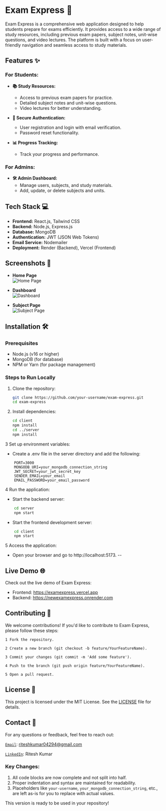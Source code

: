 # Exam Express 🚀

Exam Express is a comprehensive web application designed to help students prepare for exams efficiently. It provides access to a wide range of study resources, including previous exam papers, subject notes, unit-wise questions, and video lectures. The platform is built with a focus on user-friendly navigation and seamless access to study materials.

## Features ✨

### For Students:
- **📚 Study Resources:**
  - Access to previous exam papers for practice.
  - Detailed subject notes and unit-wise questions.
  - Video lectures for better understanding.

- **🔐 Secure Authentication:**
  - User registration and login with email verification.
  - Password reset functionality.

- **📊 Progress Tracking:**
  - Track your progress and performance.

### For Admins:
- **🛠️ Admin Dashboard:**
  - Manage users, subjects, and study materials.
  - Add, update, or delete subjects and units.

## Tech Stack 💻
- **Frontend:** React.js, Tailwind CSS
- **Backend:** Node.js, Express.js
- **Database:** MongoDB
- **Authentication:** JWT (JSON Web Tokens)
- **Email Service:** Nodemailer
- **Deployment:** Render (Backend), Vercel (Frontend)

## Screenshots 📸
- **Home Page**  
  ![Home Page](screenshots/home-page.png)

- **Dashboard**  
  ![Dashboard](screenshots/dashboard.png)

- **Subject Page**  
  ![Subject Page](screenshots/subject-page.png)

## Installation 🛠️

### Prerequisites
- Node.js (v16 or higher)
- MongoDB (for database)
- NPM or Yarn (for package management)

### Steps to Run Locally
1. Clone the repository:
   ```bash
   git clone https://github.com/your-username/exam-express.git
   cd exam-express
2. Install dependencies:
    ```bash
   cd client
   npm install
   cd ../server
   npm install
3  Set up environment variables:
   - Create a .env file in the server directory and add the following:
  ```plaintext
      PORT=3000
      MONGODB_URI=your_mongodb_connection_string
      JWT_SECRET=your_jwt_secret_key
      SENDER_EMAIL=your_email
      EMAIL_PASSWORD=your_email_password
```
4  Run the application:
 - Start the backend server:
```bash
    cd server
    npm start
```
 - Start the frontend development server:
```bash
    cd client
    npm start
```
5  Access the application:
  - Open your browser and go to http://localhost:5173.
--
## Live Demo 🌐
Check out the live demo of Exam Express:
 - Frontend: https://examexpress.vercel.app
 - Backend: https://newexamexpress.onrender.com

## Contributing 🤝
We welcome contributions! If you'd like to contribute to Exam Express, please follow these steps:

    1 Fork the repository.

    2 Create a new branch (git checkout -b feature/YourFeatureName).

    3 Commit your changes (git commit -m 'Add some feature').

    4 Push to the branch (git push origin feature/YourFeatureName).

    5 Open a pull request.

## License 📜
This project is licensed under the MIT License. See the [LICENSE]() file for details.

## Contact 📧
For any questions or feedback, feel free to reach out:

[`Email`](mailto:riteshkumar04294@gmail.com): riteshkumar04294@gmail.com

[`LinkedIn`](https://www.linkedin.com/in/ritesh-kumar-69a50a25b?): Ritesh Kumar

### Key Changes:
1. All code blocks are now complete and not split into half.
2. Proper indentation and syntax are maintained for readability.
3. Placeholders like `your-username`, `your_mongodb_connection_string`, etc., are left as-is for you to replace with actual values.

This version is ready to be used in your repository!
